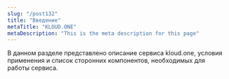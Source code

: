 ```yaml
---
slug: "/post132"
title: "Введение"
metaTitle: "KLOUD.ONE"
metaDescription: "This is the meta description for this page"
---
```


В данном разделе представлено описание сервиса kloud.one, условия применения и список сторонних компонентов, необходимых для работы сервиса.
